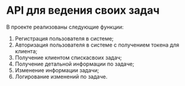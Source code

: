 # API для ведения своих задач

В проекте реализованы следующие функции:
1. Регистрация пользователя в системе;
2. Авторизация пользователя в системе с получением токена для клиента;
3. Получение клиентом спискасвоих задач;
4. Получение детальной информации по задаче;
5. Изменение информации задачи;
6. Логирование изменений по задаче.
